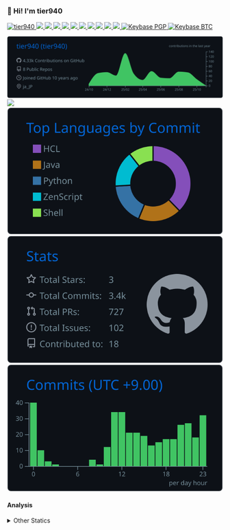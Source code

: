 ### 👋 Hi! I'm tier940

<p align="left"> 
  <a href="https://github.com/tier940/tier940/">
    <img src="https://komarev.com/ghpvc/?username=tier940" alt="tier940" />
  </a>
  <a href="http://twitter.com/tier940">
    <img height="20" src="https://img.shields.io/twitter/follow/tier940?label=Twitter&logo=twitter&style=flat" />
  </a>
  <a href="https://github.com/tier940">
    <img height="20" src="https://img.shields.io/github/followers/tier940?label=follow&logo=github&style=flat" />
  </a>
  <a href="https://www.reddit.com/user/tier940">
    <img height="20" src="https://img.shields.io/reddit/user-karma/combined/tier940?label=Reddit&logo=reddit&style=flat" />
  </a>
  <a href="https://stackoverflow.com/users/17317833/tier940">
    <img height="20" src="https://img.shields.io/stackexchange/stackoverflow/r/17317833?label=StackOverflow&logo=stack-overflow&style=flat" />
  </a>
  <a href="https://zenn.dev/tier940">
    <img height="20" src="https://zenn.badge.nikaera.com/s/tier940/likes" />
  </a>
  <a href="https://zenn.dev/tier940">
    <img height="20" src="https://zenn.badge.nikaera.com/s/tier940/followers" />
  </a>
  <a href="https://zenn.dev/tier940">
    <img height="20" src="https://zenn.badge.nikaera.com/s/tier940/articles" />
  </a>
  <a href="http://qiita.com/tier940">
    <img height="20" src="https://qiita-badge.apiapi.app/s/tier940/posts.svg" />
  </a>
  <a href="http://qiita.com/tier940">
    <img height="20" src="https://qiita-badge.apiapi.app/s/tier940/contributions.svg" />
  </a>
  <a href="https://github.com/tier940/tier940/">
    <img height="20" src="https://github.com/tier940/tier940/actions/workflows/main.yml/badge.svg" />
  </a>
  <a href="https://keybase.io/tier940">
    <img alt="Keybase PGP" src="https://img.shields.io/keybase/pgp/tier940">
  </a>
  <a href="https://keybase.io/tier940">
    <img alt="Keybase BTC" src="https://img.shields.io/keybase/btc/tier940">
  </a>
</p>

[![](https://raw.githubusercontent.com/tier940/tier940/main/profile-summary-card-output/github_dark/0-profile-details.svg)](https://github.com/vn7n24fzkq/github-profile-summary-cards)
[![](https://raw.githubusercontent.com/tier940/tier940/main/profile-summary-card-output/github_dark/1-repos-per-language.svg)](https://github.com/vn7n24fzkq/github-profile-summary-cards) [![](https://raw.githubusercontent.com/tier940/tier940/main/profile-summary-card-output/github_dark/2-most-commit-language.svg)](https://github.com/vn7n24fzkq/github-profile-summary-cards)
[![](https://raw.githubusercontent.com/tier940/tier940/main/profile-summary-card-output/github_dark/3-stats.svg)](https://github.com/vn7n24fzkq/github-profile-summary-cards) [![](https://raw.githubusercontent.com/tier940/tier940/main/profile-summary-card-output/github_dark/4-productive-time.svg)](https://github.com/vn7n24fzkq/github-profile-summary-cards)


#### Analysis
<!-- <img height="150" src="https://github.com/tier940/tier940/blob/master/images/stat.svg" alt="Alternative Text"/> -->

<details>
  <summary>Other Statics</summary>
  <!--START_SECTION:waka-->
![Code Time](http://img.shields.io/badge/Code%20Time-2%2C706%20hrs%2040%20mins-blue)

**🐱 My GitHub Data** 

> 📦 16.0 kB Used in GitHub's Storage 
 > 
> 💼 Opted to Hire
 > 
> 📜 11 Public Repositories 
 > 
> 🔑 1 Private Repositories 
 > 
**I'm an Early 🐤** 

```text
🌞 Morning                1119 commits        ████░░░░░░░░░░░░░░░░░░░░░   14.97 % 
🌆 Daytime                2888 commits        ██████████░░░░░░░░░░░░░░░   38.64 % 
🌃 Evening                2774 commits        █████████░░░░░░░░░░░░░░░░   37.11 % 
🌙 Night                  694 commits         ██░░░░░░░░░░░░░░░░░░░░░░░   09.28 % 
```
📅 **I'm Most Productive on Saturday** 

```text
Monday                   819 commits         ███░░░░░░░░░░░░░░░░░░░░░░   10.96 % 
Tuesday                  1364 commits        █████░░░░░░░░░░░░░░░░░░░░   18.25 % 
Wednesday                845 commits         ███░░░░░░░░░░░░░░░░░░░░░░   11.30 % 
Thursday                 924 commits         ███░░░░░░░░░░░░░░░░░░░░░░   12.36 % 
Friday                   868 commits         ███░░░░░░░░░░░░░░░░░░░░░░   11.61 % 
Saturday                 1586 commits        █████░░░░░░░░░░░░░░░░░░░░   21.22 % 
Sunday                   1069 commits        ████░░░░░░░░░░░░░░░░░░░░░   14.30 % 
```


📊 **This Week I Spent My Time On** 

```text
🕑︎ Time Zone: Asia/Tokyo

💬 Programming Languages: 
Java                     2 hrs 18 mins       ███████░░░░░░░░░░░░░░░░░░   26.13 % 
INI                      2 hrs 2 mins        ██████░░░░░░░░░░░░░░░░░░░   23.17 % 
Markdown                 1 hr 21 mins        ████░░░░░░░░░░░░░░░░░░░░░   15.45 % 
JSON                     1 hr 2 mins         ███░░░░░░░░░░░░░░░░░░░░░░   11.78 % 
HTML                     41 mins             ██░░░░░░░░░░░░░░░░░░░░░░░   07.75 % 

🔥 Editors: 
VS Code                  6 hrs 35 mins       ███████████████████░░░░░░   74.53 % 
IntelliJ                 2 hrs 15 mins       ██████░░░░░░░░░░░░░░░░░░░   25.47 % 

💻 Operating System: 
Windows                  8 hrs 50 mins       █████████████████████████   100.00 % 
```

**I Mostly Code in Java** 

```text
Java                     10 repos            ██████████░░░░░░░░░░░░░░░   40.00 % 
ZenScript                3 repos             ███░░░░░░░░░░░░░░░░░░░░░░   12.00 % 
HCL                      2 repos             ██░░░░░░░░░░░░░░░░░░░░░░░   08.00 % 
HTML                     2 repos             ██░░░░░░░░░░░░░░░░░░░░░░░   08.00 % 
Dockerfile               1 repo              █░░░░░░░░░░░░░░░░░░░░░░░░   04.00 % 
```



**Timeline**

![Lines of Code chart](https://raw.githubusercontent.com/tier940/tier940/main/assets/bar_graph.png)


 Last Updated on 03/09/2023 00:13:40 UTC
<!--END_SECTION:waka-->
</details>
